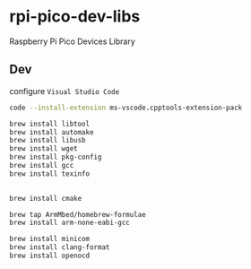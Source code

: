 # rpi-pico-dev-libs

Raspberry Pi Pico Devices Library

## Dev

configure `Visual Studio Code`

```sh
code --install-extension ms-vscode.cpptools-extension-pack
```

```sh
brew install libtool 
brew install automake 
brew install libusb 
brew install wget 
brew install pkg-config 
brew install gcc 
brew install texinfo

 
brew install cmake

brew tap ArmMbed/homebrew-formulae
brew install arm-none-eabi-gcc

brew install minicom
brew install clang-format
brew install openocd
```